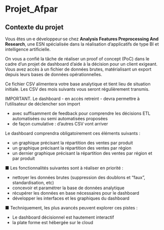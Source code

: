 # Projet_Afpar

## **Contexte du projet**

Vous êtes un·e développeur·se chez **Analysis Features Preprocessing And Research**, une ESN spécialisée dans la réalisation d’applicatifs de type BI et intelligence artificielle.

On vous a confié la tâche de réaliser un proof of concept (PoC) dans le cadre d’un projet de dashboard d’aide à la décision pour un client exigeant. Vous avez accès à un fichier de données brutes, matérialisant un export depuis leurs bases de données opérationnelles.

Ce fichier CSV alimentera votre base analytique et tient lieu de situation initiale. Les CSV des mois suivants vous seront régulièrement transmis.

IMPORTANT. Le dashboard - en accès retreint - devra permettre à l’utilisateur de déclencher son import 

- avec suffisamment de feedback  pour comprendre les décisions ETL automatisées ou semi automatisées proposées
- de façon cumulative : d’autres CSV vont arriver

Le dashboard comprendra obligatoirement ces éléments suivants :

- un graphique précisant la répartition des ventes par produit
- un graphique précisant la répartition des ventes par région
- un dernier graphique précisant la répartition des ventes par région et par produit

■ Les fonctionnalités suivantes sont à réaliser en priorité :  

- nettoyer les données brutes (suppression des doublons et “faux”, standardisation, etc)
- concevoir et paramétrer la base de données analytique
- récupérer les données en base nécessaires pour le dashboard
- développer les interfaces et les graphiques du dashboard

■ Techniquement, les plus avancés peuvent explorer ces pistes : 

- Le dashboard décisionnel est hautement interactif
- la plate forme est hébergée sur le cloud
